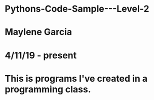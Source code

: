 # Pythons-Code-Sample---Level-2
# Maylene Garcia
# 4/11/19 - present
# This is programs I've created in a programming class. 
